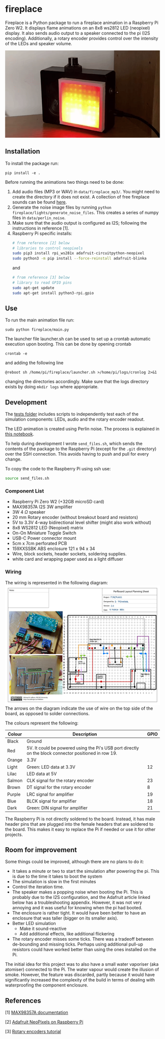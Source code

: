 # fireplace

Fireplace is a Python package to run a fireplace animation in a Raspberry Pi Zero W2.
It displays flame animations on an 8x8 ws2812 LED (neopixel) display.
It also sends audio output to a speaker connected to the pi (I2S encoding).
Additionally, a rotary encoder provides control over the intensity of the LEDs and speaker volume.

![GIF showing the end result](docs/demo_gif.gif)
## Installation
To install the package run:
```
pip install -e .
```
Before running the animations two things need to be done:
1. Add audio files (MP3 or WAV) in `data/fireplace_mp3/`. You might need to create the directory if it does not exist. A collection of free fireplace sounds can be found [here](https://www.freetousesounds.com/free-fireplace-sound-effects/).
2. Generate the noise image files by running `python fireplace/lights/generate_noise_files`. This creates a series of numpy files in `data/perlin_noise`.
3. Make sure that the audio output is configured as I2S; following the instructions in reference [1].
4. Raspberry Pi specific installs:
    ```bash
    # from reference [2] below
    # libraries to control neopixels
    sudo pip3 install rpi_ws281x adafruit-circuitpython-neopixel
    sudo python3 -m pip install --force-reinstall adafruit-blinka
    ```
    and
    ```bash
    # from reference [3] below
    # library to read GPIO pins
    sudo apt-get update
    sudo apt-get install python3-rpi.gpio
    ```

## Use
To run the main animation file run:
```
sudo python fireplace/main.py
```

The launcher file launcher.sh can be used to set up a crontab automatic execution upon booting. 
This can be done by opening crontab
```
crontab -e
```
and adding the following line
```
@reboot sh /home/pi/fireplace/launcher.sh >/home/pi/logs/cronlog 2>&1
```
changing the directories accordingly. Make sure that the logs directory exists by doing `mkdir logs` where appropriate.

## Development
The [tests folder](/tests) includes scripts to independently test each of the simulation components: LEDs, audio and the rotary encoder readout. 

The LED animation is created using Perlin noise. The process is explained in [this notebook](/docs/noise.ipynb).

To help during development I wrote `send_files.sh`, which sends the contents of the package to the Raspberry Pi (except for the `.git` directory) over the SSH connection.
This avoids having to push and pull for every change.

To copy the code to the Raspberry Pi using ssh use:
```bash
source send_files.sh
```
### Component List
- Raspberry Pi Zero W2 (+32GB microSD card)
- MAX98357A I2S 3W amplifier
- 3W 4 $\Omega$ speaker
- 20 mm Rotary encoder (without breakout board and resistors)
- 5V to 3.3V 4-way bidirectional level shifter (might also work without)
- 8x8 WS2812 LED (Neopixel) matrix
- On-On Miniature Toggle Switch
- USB-C Power connector mount
- 5cm x 7cm perforated PCB
- 159XXSSBK ABS enclosure 121 x 94 x 34
- Wire, block sockets, header sockets, soldering supplies.
- white card and wrapping paper used as a light diffuser
### Wiring
The wiring is represented in the following diagram:
![Wiring diagram for the project](docs/board_design.jpg)
The arrows on the diagram indicate the use of wire on the top side of the board, as opposed to solder connections.

The colours represent the following:

| Colour | Description| GPIO | 
| ---------- | ------------ | ------ | 
| Black   |  Ground | |
| Red   |  5V. It could be powered using the Pi's USB port directly on the block connector positioned in row 19. | 
| Orange   |  3.3V  |  |
| Light   | Green: LED data at 3.3V | 12  |
| Lilac   |  LED data at 5V | |
| Salmon   |  CLK signal for the rotary encoder | 23| 
| Brown   |  DT signal for the rotary encoder |  8 |
| Purple   |  LRC signal for amplifier | 19 |
| Blue   |  BLCK signal for amplifier | 18 |
| Dark   | Green: DIN signal for amplifier | 21 |


The Raspberry Pi is not directly soldered to the board. Instead, it has male header pins that are plugged into the female headers that are soldered to the board. This makes it easy to replace the Pi if needed or use it for other projects.


## Room for improvement
Some things could be improved, although there are no plans to do it:
- It takes a minute or two to start the simulation after powering the pi. This is due to the time it takes to boot the system
- The simulation is slow in the first minutes
- Control the iteration time. 
- The speaker makes a popping noise when booting the Pi. This is probably due to the I2S configuration, and the Adafruit article linked below has a troubleshooting appendix. However, it was not very annoying and it was useful for knowing when the pi had booted.
- The enclosure is rather tight. It would have been better to have an enclosure that was taller (bigger on its smaller axis). 
- Better LED simulation
    - Make it sound-reactive
    - Add additional effects, like additional flickering
- The rotary encoder misses some ticks. There was a tradeoff between de-bounding and missing ticks. Perhaps using additional pull-up resistors could have worked better than using the ones installed on the Pi.

The initial idea for this project was to also have a small water vaporiser (aka atomiser) connected to the Pi. The water vapour would create the illusion of smoke. However, the feature was discarded, partly because it would have significantly increased the complexity of the build in terms of dealing with waterproofing the component enclosure.

## References 
[1] [MAX98357A documentation](https://web.archive.org/web/20240106093728/https://learn.adafruit.com/adafruit-max98357-i2s-class-d-mono-amp)

[2] [Adafruit NeoPixels on Raspberry Pi](https://web.archive.org/web/20240215090728/https://learn.adafruit.com/neopixels-on-raspberry-pi/overview)

[3] [Rotary encoders tutorial](https://newbiely.com/tutorials/raspberry-pi/raspberry-pi-rotary-encoder)
